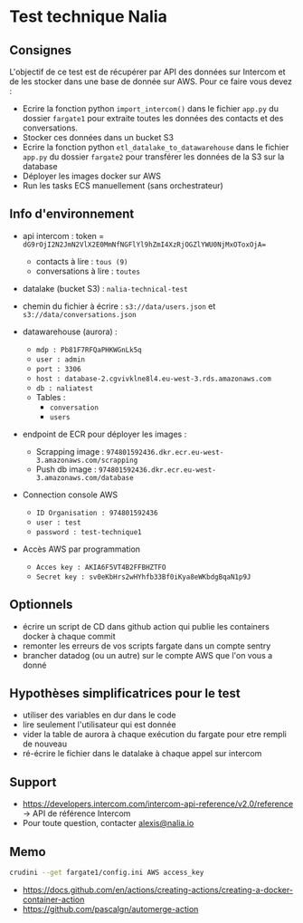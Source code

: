 # Test technique Nalia

## Consignes
L'objectif de ce test est de récupérer par API des données sur Intercom et de les stocker dans une base de donnée sur AWS.
Pour ce faire vous devez : 
* Ecrire la fonction python `import_intercom()` dans le fichier `app.py` du dossier `fargate1` pour extraite toutes les données des contacts et des conversations.
* Stocker ces données dans un bucket S3
* Ecrire la fonction python `etl_datalake_to_datawarehouse` dans le fichier `app.py` du dossier `fargate2` pour transférer les données de la S3 sur la database
* Déployer les images docker sur AWS
* Run les tasks ECS manuellement (sans orchestrateur)

## Info d'environnement

* api intercom : token = `dG9rOjI2N2JmN2VlX2E0MmNfNGFlYl9hZmI4XzRjOGZlYWU0NjMxOToxOjA=`
    * contacts à lire : `tous (9)`
    * conversations à lire : `toutes`
* datalake (bucket S3) : ``nalia-technical-test``
* chemin du fichier à écrire : ``s3://data/users.json`` et ``s3://data/conversations.json``
* datawarehouse (aurora) :
	* `mdp : Pb81F7RFQaPHKWGnLk5q`
	* `user : admin`
	* `port : 3306`
	* `host : database-2.cgvivklne8l4.eu-west-3.rds.amazonaws.com`
	* `db : naliatest`
	* Tables :
		* `conversation`
		* `users`
* endpoint de ECR pour déployer les images : 
	* Scrapping image : `974801592436.dkr.ecr.eu-west-3.amazonaws.com/scrapping`
	* Push db image : `974801592436.dkr.ecr.eu-west-3.amazonaws.com/database`

* Connection console AWS
    * `ID Organisation : 974801592436`
    * `user : test`
    * `password : test-technique1`

* Accès AWS par programmation
    * `Acces key : AKIA6F5VT4B2FFBHZTFO`
    * `Secret key : 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`
    
## Optionnels

* écrire un script de CD dans github action qui publie les containers docker à chaque commit
* remonter les erreurs de vos scripts fargate dans un compte sentry
* brancher datadog (ou un autre) sur le compte AWS que l'on vous a donné
    
## Hypothèses simplificatrices pour le test

* utiliser des variables en dur dans le code
* lire seulement l'utilisateur qui est donnée
* vider la table de aurora à chaque exécution du fargate pour etre rempli de nouveau
* ré-écrire le fichier dans le datalake à chaque appel sur intercom


## Support

* https://developers.intercom.com/intercom-api-reference/v2.0/reference -> API de référence Intercom
* Pour toute question, contacter alexis@nalia.io

## Memo

```bash
crudini --get fargate1/config.ini AWS access_key
```

* https://docs.github.com/en/actions/creating-actions/creating-a-docker-container-action
* https://github.com/pascalgn/automerge-action